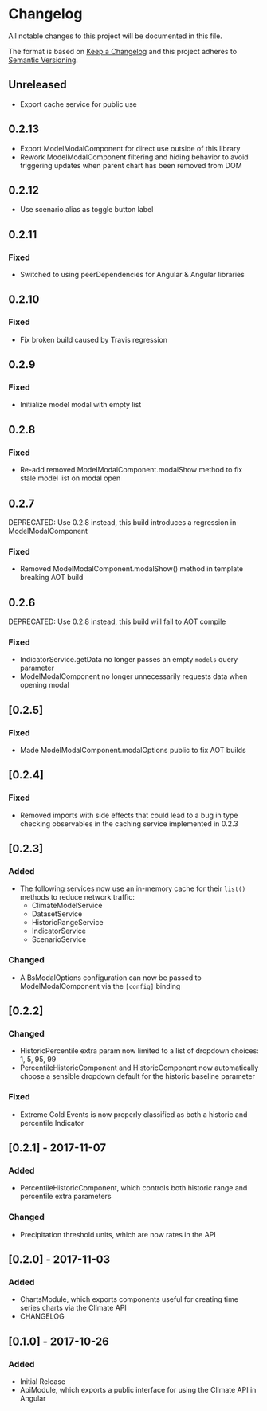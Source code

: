 # Changelog
All notable changes to this project will be documented in this file.

The format is based on [Keep a Changelog](http://keepachangelog.com/en/1.0.0/)
and this project adheres to [Semantic Versioning](http://semver.org/spec/v2.0.0.html).

## Unreleased
- Export cache service for public use

## 0.2.13
- Export ModelModalComponent for direct use outside of this library
- Rework ModelModalComponent filtering and hiding behavior to avoid triggering updates when parent chart has been removed from DOM

## 0.2.12
- Use scenario alias as toggle button label

## 0.2.11
### Fixed
- Switched to using peerDependencies for Angular & Angular libraries

## 0.2.10
### Fixed
- Fix broken build caused by Travis regression

## 0.2.9
### Fixed
- Initialize model modal with empty list

## 0.2.8
### Fixed
- Re-add removed ModelModalComponent.modalShow method to fix stale model list on modal open

## 0.2.7

DEPRECATED: Use 0.2.8 instead, this build introduces a regression in ModelModalComponent

### Fixed
- Removed ModelModalComponent.modalShow() method in template breaking AOT build

## 0.2.6

DEPRECATED: Use 0.2.8 instead, this build will fail to AOT compile

### Fixed
- IndicatorService.getData no longer passes an empty `models` query parameter
- ModelModalComponent no longer unnecessarily requests data when opening modal

## [0.2.5]
### Fixed
- Made ModelModalComponent.modalOptions public to fix AOT builds

## [0.2.4]
### Fixed
- Removed imports with side effects that could lead to a bug in type checking observables in the caching service implemented in 0.2.3

## [0.2.3]
### Added
- The following services now use an in-memory cache for their `list()` methods to reduce network traffic:
  - ClimateModelService
  - DatasetService
  - HistoricRangeService
  - IndicatorService
  - ScenarioService
### Changed
- A BsModalOptions configuration can now be passed to ModelModalComponent via the `[config]` binding

## [0.2.2]
### Changed
- HistoricPercentile extra param now limited to a list of dropdown choices: 1, 5, 95, 99
- PercentileHistoricComponent and HistoricComponent now automatically choose a sensible dropdown
  default for the historic baseline parameter
### Fixed
- Extreme Cold Events is now properly classified as both a historic and percentile Indicator

## [0.2.1] - 2017-11-07
### Added
- PercentileHistoricComponent, which controls both historic range and percentile extra parameters

### Changed
- Precipitation threshold units, which are now rates in the API

## [0.2.0] - 2017-11-03
### Added
- ChartsModule, which exports components useful for creating time series charts via the Climate API
- CHANGELOG

## [0.1.0] - 2017-10-26
### Added
- Initial Release
- ApiModule, which exports a public interface for using the Climate API in Angular
